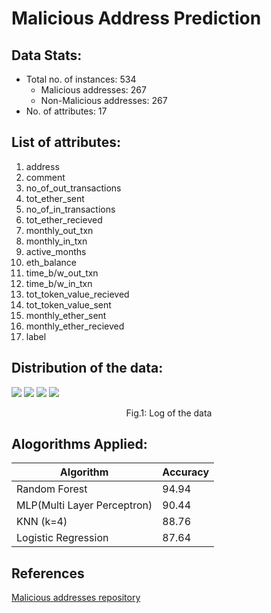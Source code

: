 # Malicious Address Prediction

## Data Stats:
* Total no. of instances: 534
    * Malicious addresses: 267
    * Non-Malicious addresses: 267
* No. of attributes: 17

## List of attributes:
1. address
2. comment
3. no_of_out_transactions
4. tot_ether_sent
5. no_of_in_transactions
6. tot_ether_recieved
7. monthly_out_txn
8. monthly_in_txn
9. active_months
10. eth_balance
11. time_b/w_out_txn
12. time_b/w_in_txn
13. tot_token_value_recieved
14. tot_token_value_sent
15. monthly_ether_sent
16. monthly_ether_recieved
17. label
    
## Distribution of the data: 
<img src='https://github.com/mshilpaa/ethereum-data-analysis/blob/master/Malicious_Address_Prediction/images/Log1p(data)-1.png' />
<img src='https://github.com/mshilpaa/ethereum-data-analysis/blob/master/Malicious_Address_Prediction/images/Log1p(data)-2.png' />
<img src='https://github.com/mshilpaa/ethereum-data-analysis/blob/master/Malicious_Address_Prediction/images/Log1p(data)-4.png' />
<img src='https://github.com/mshilpaa/ethereum-data-analysis/blob/master/Malicious_Address_Prediction/images/Log1p(data)-3.png' />
<p align='center'>Fig.1: Log of the data</p>
       
## Alogorithms Applied:

| Algorithm | Accuracy|
| --- | --- |
| Random Forest | 94.94 |
| MLP(Multi Layer Perceptron) | 90.44 |
| KNN (k=4) | 88.76 |
| Logistic Regression | 87.64 |

## References
<a href='https://github.com/MyEtherWallet/ethereum-lists/tree/master/src/addresses'>Malicious addresses repository</a>
